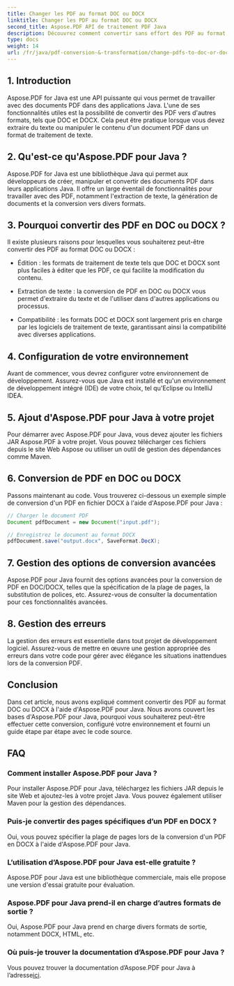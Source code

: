 ```yaml
---
title: Changer les PDF au format DOC ou DOCX
linktitle: Changer les PDF au format DOC ou DOCX
second_title: Aspose.PDF API de traitement PDF Java
description: Découvrez comment convertir sans effort des PDF au format DOC ou DOCX à l'aide d'Aspose.PDF pour Java. Un guide étape par étape avec le code source et une FAQ pour une transformation transparente des documents.
type: docs
weight: 14
url: /fr/java/pdf-conversion-&-transformation/change-pdfs-to-doc-or-docx-format/
---
```


## 1. Introduction

Aspose.PDF for Java est une API puissante qui vous permet de travailler avec des documents PDF dans des applications Java. L'une de ses fonctionnalités utiles est la possibilité de convertir des PDF vers d'autres formats, tels que DOC et DOCX. Cela peut être pratique lorsque vous devez extraire du texte ou manipuler le contenu d'un document PDF dans un format de traitement de texte.

## 2. Qu'est-ce qu'Aspose.PDF pour Java ?

Aspose.PDF for Java est une bibliothèque Java qui permet aux développeurs de créer, manipuler et convertir des documents PDF dans leurs applications Java. Il offre un large éventail de fonctionnalités pour travailler avec des PDF, notamment l'extraction de texte, la génération de documents et la conversion vers divers formats.

## 3. Pourquoi convertir des PDF en DOC ou DOCX ?

Il existe plusieurs raisons pour lesquelles vous souhaiterez peut-être convertir des PDF au format DOC ou DOCX :

- Édition : les formats de traitement de texte tels que DOC et DOCX sont plus faciles à éditer que les PDF, ce qui facilite la modification du contenu.

- Extraction de texte : la conversion de PDF en DOC ou DOCX vous permet d'extraire du texte et de l'utiliser dans d'autres applications ou processus.

- Compatibilité : les formats DOC et DOCX sont largement pris en charge par les logiciels de traitement de texte, garantissant ainsi la compatibilité avec diverses applications.

## 4. Configuration de votre environnement

Avant de commencer, vous devrez configurer votre environnement de développement. Assurez-vous que Java est installé et qu'un environnement de développement intégré (IDE) de votre choix, tel qu'Eclipse ou IntelliJ IDEA.

## 5. Ajout d'Aspose.PDF pour Java à votre projet

Pour démarrer avec Aspose.PDF pour Java, vous devez ajouter les fichiers JAR Aspose.PDF à votre projet. Vous pouvez télécharger ces fichiers depuis le site Web Aspose ou utiliser un outil de gestion des dépendances comme Maven.

## 6. Conversion de PDF en DOC ou DOCX

Passons maintenant au code. Vous trouverez ci-dessous un exemple simple de conversion d'un PDF en fichier DOCX à l'aide d'Aspose.PDF pour Java :

```java
// Charger le document PDF
Document pdfDocument = new Document("input.pdf");

// Enregistrez le document au format DOCX
pdfDocument.save("output.docx", SaveFormat.DocX);
```

## 7. Gestion des options de conversion avancées

Aspose.PDF pour Java fournit des options avancées pour la conversion de PDF en DOC/DOCX, telles que la spécification de la plage de pages, la substitution de polices, etc. Assurez-vous de consulter la documentation pour ces fonctionnalités avancées.

## 8. Gestion des erreurs

La gestion des erreurs est essentielle dans tout projet de développement logiciel. Assurez-vous de mettre en œuvre une gestion appropriée des erreurs dans votre code pour gérer avec élégance les situations inattendues lors de la conversion PDF.

## Conclusion

Dans cet article, nous avons expliqué comment convertir des PDF au format DOC ou DOCX à l'aide d'Aspose.PDF pour Java. Nous avons couvert les bases d'Aspose.PDF pour Java, pourquoi vous souhaiterez peut-être effectuer cette conversion, configuré votre environnement et fourni un guide étape par étape avec le code source.

## FAQ

### Comment installer Aspose.PDF pour Java ?

Pour installer Aspose.PDF pour Java, téléchargez les fichiers JAR depuis le site Web et ajoutez-les à votre projet Java. Vous pouvez également utiliser Maven pour la gestion des dépendances.

### Puis-je convertir des pages spécifiques d’un PDF en DOCX ?

Oui, vous pouvez spécifier la plage de pages lors de la conversion d'un PDF en DOCX à l'aide d'Aspose.PDF pour Java.

### L’utilisation d’Aspose.PDF pour Java est-elle gratuite ?

Aspose.PDF pour Java est une bibliothèque commerciale, mais elle propose une version d'essai gratuite pour évaluation.

### Aspose.PDF pour Java prend-il en charge d’autres formats de sortie ?

Oui, Aspose.PDF pour Java prend en charge divers formats de sortie, notamment DOCX, HTML, etc.

### Où puis-je trouver la documentation d’Aspose.PDF pour Java ?

 Vous pouvez trouver la documentation d’Aspose.PDF pour Java à l’adresse[ici](https://reference.aspose.com/pdf/java/).